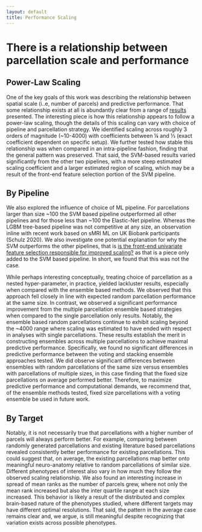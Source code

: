 ```yaml
---
layout: default
title: Performance Scaling
---
```


# There is a relationship between parcellation scale and performance

## Power-Law Scaling

One of the key goals of this work was describing the relationship between spatial scale (i..e, number of parcels) and predictive performance.
That some relationship exists at all is abundantly clear from a range of [results](./index#base-experiment-results) presented.
The interesting piece is how this relationship appears to follow a power-law scaling,
though the details of this scaling can vary with choice of pipeline and parcellation strategy.
We identified scaling across roughly 3 orders of magnitude (~10-4000) with
coefficients between ¼ and ⅓ (exact coefficient dependent on specific setup).
We further tested how stable this relationship was when compared in an intra-pipeline fashion, finding that the general pattern was preserved.
That said, the SVM-based results varied significantly from the other two pipelines,
with a more steep estimated scaling coefficient and a larger estimated region of scaling,
which may be a result of the front-end feature selection portion of the SVM pipeline. 

## By Pipeline

We also explored the influence of choice of ML pipeline.
For parcellations larger than size ~100 the SVM based pipeline outperformed all other pipelines and
for those less than ~100 the Elastic-Net pipeline.
Whereas the LGBM tree-based pipeline was not competitive at any size,
an observation inline with recent work based on sMRI ML on UK Biobank participants (Schulz 2020).
We also investigate one potential explanation for why the SVM outperforms the other pipelines, that is
[is the front-end univariate feature selection responsible for improved scaling?](./effect_of_fs.html) as that
is a piece only added to the SVM based pipeline. In short, we found that this was not the case.


While perhaps interesting conceptually, treating choice of parcellation as a nested hyper-parameter,
in practice, yielded lackluster results, especially when compared with the ensemble based methods.
We observed that this approach fell closely in line with expected random parcellation performance at the same size.
In contrast, we observed a significant performance improvement from the multiple parcellation ensemble
based strategies when compared to the single parcellation only results.
Notably, the ensemble based random parcellations continue to exhibit scaling beyond the ~4000
range where scaling was estimated to have ended with respect in analyses with single parcellations.
These results establish the merit in constructing ensembles across multiple parcellations to achieve maximal predictive performance.
Specifically, we found no significant differences in predictive performance between the voting and stacking ensemble approaches tested.
We did observe significant differences between ensembles with random parcellations of the same size versus ensembles with parcellations of multiple sizes, in this case finding that the fixed size
parcellations on average performed better.
Therefore, to maximize predictive performance and computational demands, we recommend that,
of the ensemble methods tested, fixed size parcellations with a voting ensemble be used in future work.

## By Target

Notably, it is not necessarily true that parcellations with a higher number of parcels will always perform better.
For example, comparing between randomly generated parcellations and existing literature based parcellations
revealed consistently better performance for existing parcellations. This could suggest that, on average,
the existing parcellations map better onto meaningful neuro-anatomy relative to random parcellations of similar size.
Different phenotypes of interest also vary in how much they follow the observed scaling relationship.
We also found an interesting increase in spread of mean ranks as the number of parcels grew,
where not only the mean rank increased but also the inter quartile range at each size increased.
This behavior is likely a result of the distributed and complex brain-based nature of the phenotypes studied,
where different targets may have different optimal resolutions.
That said, the pattern in the average case remains clear and, we argue, is still
meaningful despite recognizing that variation exists across possible phenotypes. 


